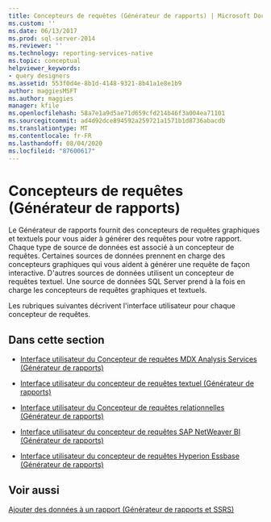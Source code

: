 ```yaml
---
title: Concepteurs de requêtes (Générateur de rapports) | Microsoft Docs
ms.custom: ''
ms.date: 06/13/2017
ms.prod: sql-server-2014
ms.reviewer: ''
ms.technology: reporting-services-native
ms.topic: conceptual
helpviewer_keywords:
- query designers
ms.assetid: 553f0d4e-8b1d-4148-9321-8b41a1e8e1b9
author: maggiesMSFT
ms.author: maggies
manager: kfile
ms.openlocfilehash: 58a7e1a9d5ae71d659cfd214b46f3a004ea71101
ms.sourcegitcommit: ad4d92dce894592a259721a1571b1d8736abacdb
ms.translationtype: MT
ms.contentlocale: fr-FR
ms.lasthandoff: 08/04/2020
ms.locfileid: "87600617"
---
```

# <a name="query-designers-report-builder"></a>Concepteurs de requêtes (Générateur de rapports)
  Le Générateur de rapports fournit des concepteurs de requêtes graphiques et textuels pour vous aider à générer des requêtes pour votre rapport. Chaque type de source de données est associé à un concepteur de requêtes. Certaines sources de données prennent en charge des concepteurs graphiques qui vous aident à générer une requête de façon interactive. D'autres sources de données utilisent un concepteur de requêtes textuel. Une source de données SQL Server prend à la fois en charge les concepteurs de requêtes graphiques et textuels.  
  
 Les rubriques suivantes décrivent l'interface utilisateur pour chaque concepteur de requêtes.  
  
## <a name="in-this-section"></a>Dans cette section  
  
-   [Interface utilisateur du Concepteur de requêtes MDX Analysis Services &#40;Générateur de rapports&#41;](../../2014/reporting-services/analysis-services-mdx-query-designer-user-interface-report-builder.md)  
  
-   [Interface utilisateur du concepteur de requêtes textuel &#40;Générateur de rapports&#41;](report-data/text-based-query-designer-user-interface-report-builder.md)  
  
-   [Interface utilisateur du Concepteur de requêtes relationnelles &#40;Générateur de rapports&#41;](report-data/relational-query-designer-user-interface-report-builder.md)  
  
-   [Interface utilisateur du concepteur de requêtes SAP NetWeaver BI &#40;Générateur de rapports&#41;](../../2014/reporting-services/sap-netweaver-bi-query-designer-user-interface-report-builder.md)  
  
-   [Interface utilisateur du concepteur de requêtes Hyperion Essbase &#40;Générateur de rapports&#41;](../../2014/reporting-services/hyperion-essbase-query-designer-user-interface-report-builder.md)  
  
## <a name="see-also"></a>Voir aussi  
 [Ajouter des données à un rapport &#40;Générateur de rapports et SSRS&#41;](report-data/report-datasets-ssrs.md)  
  
  
